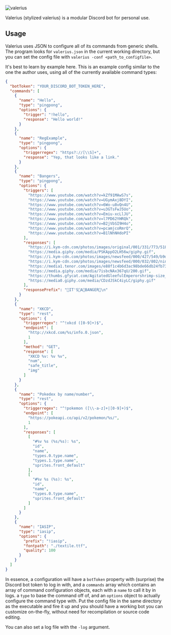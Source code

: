 ![valerius](https://i.imgur.com/EsgTukM.png)

Valerius (stylized valerius) is a modular Discord bot for personal use.

## Usage

Valerius uses JSON to configure all of its commands from generic shells.
The program looks for `valerius.json` in the current working directory, but you can set the config file with `valerius -conf <path_to_configfile>`.

It's best to learn by example here. This is an example config similar to the one the author uses, using all of the currently available command types:

```json
{
  "botToken": "YOUR_DISCORD_BOT_TOKEN_HERE",
  "commands": [
    {
      "name": "Hello",
      "type": "pingpong",
      "options": {
        "trigger": "!hello",
        "response": "Hello world!"
      }
    },
    {
      "name": "RegExample",
      "type": "pingpong",
      "options": {
        "triggerregex": "https?://[\\S]+",
        "response": "Yep, that looks like a link."
      }
    },
    {
      "name": "Bangers",
      "type": "pingpong",
      "options": {
        "triggers": [
          "https://www.youtube.com/watch?v=kZf91MAwS7s",
          "https://www.youtube.com/watch?v=UGymAxj8DYI",
          "https://www.youtube.com/watch?v=6Wo-u8vQn4U",
          "https://www.youtube.com/watch?v=u3GTsFwJ5Uo",
          "https://www.youtube.com/watch?v=Emiu-xcLlJU",
          "https://www.youtube.com/watch?v=l7PD62YHRQk",
          "https://www.youtube.com/watch?v=B2jVbSI9H4o",
          "https://www.youtube.com/watch?v=pcamjcoRmrQ",
          "https://www.youtube.com/watch?v=B1lNhNHdoPI"
        ],
        "responses": [
          "https://i.kym-cdn.com/photos/images/original/001/331/773/518.gif",
          "https://media.giphy.com/media/PSKAppO2LH56w/giphy.gif",
          "https://i.kym-cdn.com/photos/images/newsfeed/000/427/549/b9d.gif",
          "https://i.kym-cdn.com/photos/images/newsfeed/000/032/802/ninja-dance.gif",
          "https://media1.tenor.com/images/e88f1c4b6d3ac98bde66db24fb73441d/tenor.gif?itemid=5586778",
          "https://media.giphy.com/media/7isbcNAx367qU/200.gif",
          "https://thumbs.gfycat.com/AgitatedGleefulEmperorshrimp-size_restricted.gif",
          "https://media0.giphy.com/media/CDzdJSkC4iyLC/giphy.gif"
        ],
        "responsePrefix": "🚨IT'S🚨A🚨BANGER🚨\n"
      }
    },
    {
      "name": "XKCD",
      "type": "rest",
      "options": {
        "triggerregex": "^!xkcd ([0-9]+)$",
        "endpoint": [
          "http://xkcd.com/%s/info.0.json",
          1
        ],
        "method": "GET",
        "response": [
          "XKCD %v: %v %v",
          "num",
          "safe_title",
          "img"
        ]
      }
    },
    {
      "name": "Pokedex by name/number",
      "type": "rest",
      "options": {
        "triggerregex": "^!pokemon ([\\-a-z]+|[0-9]+)$",
        "endpoint": [
          "https://pokeapi.co/api/v2/pokemon/%s/",
          1
        ],
        "responses": [
          [
            "#%v %s (%s/%s): %s",
            "id",
            "name",
            "types.0.type.name",
            "types.1.type.name",
            "sprites.front_default"
          ],
          [
            "#%v %s (%s): %s",
            "id",
            "name",
            "types.0.type.name",
            "sprites.front_default"
          ]
        ]
      }
    },
    {
      "name": "IASIP",
      "type": "iasip",
      "options": {
        "prefix": "!iasip",
        "fontpath": "./textile.ttf",
        "quality": 100
      }
    }
  ]
}
```

In essence, a configuration will have a `botToken` property with (surprise) the Discord bot token to log in with, and a `commands` array which contains an array of command configuration objects, each with a `name` to call it by in logs. a `type` to base the command off of, and an `options` object to actually configure the command type with. Put the config file in the same directory as the executable and fire it up and you should have a working bot you can customize on-the-fly, without need for recompilation or source code editing.

You can also set a log file with the `-log` argument.
